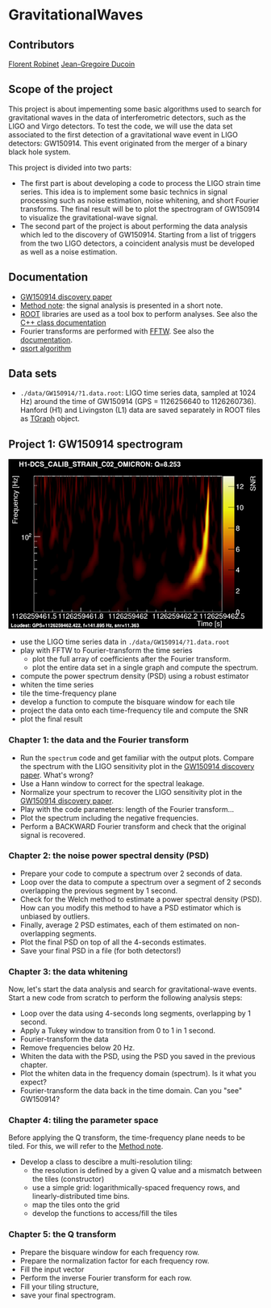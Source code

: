 # GravitationalWaves

## Contributors
[Florent Robinet](mailto:florent-robinet@ijclab.in2p3.fr)
[Jean-Gregoire Ducoin](mailto:ducoin@lal.in2p3.fr)

## Scope of the project

This project is about impementing some basic algorithms used to search for gravitational waves in the data of interferometric detectors, such as the LIGO and Virgo detectors. To test the code, we will use the data set associated to the first detection of a gravitational wave event in LIGO detectors: GW150914. This event originated from the merger of a binary black hole system.

This project is divided into two parts:
- The first part is about developing a code to process the LIGO strain time series. This idea is to implement some basic technics in signal processing such as noise estimation, noise whitening, and short Fourier transforms. The final result will be to plot the spectrogram of GW150914 to visualize the gravitational-wave signal.
- The second part of the project is about performing the data analysis which led to the discovery of GW150914. Starting from a list of triggers from the two LIGO detectors, a coincident analysis must be developed as well as a noise estimation. 

## Documentation

- [GW150914 discovery paper](https://journals.aps.org/prl/abstract/10.1103/PhysRevLett.116.061102)
- [Method note](./doc/method/signal.pdf): the signal analysis is presented in a short note.
- [ROOT](https://root.cern/) libraries are used as a tool box to perform analyses. See also the [C++ class documentation](https://root.cern.ch/doc/master/index.html)
- Fourier transforms are performed with [FFTW](http://www.fftw.org/). See also the [documentation](http://www.fftw.org/fftw3_doc/).
- [qsort algorithm](http://www.cplusplus.com/reference/cstdlib/qsort/)

## Data sets

- `./data/GW150914/?1.data.root`: LIGO time series data, sampled at 1024 Hz) around the time of GW150914 (GPS = 1126256640 to 1126260736). Hanford (H1) and Livingston (L1) data are saved separately in ROOT files as [TGraph](https://root.cern.ch/doc/master/classTGraph.html) object.

## Project 1: GW150914 spectrogram

![H1-GW150914-spectrogram](./doc/images/H1-GW150914-spectrogram.png "GW150914 spectrogram in LIGO-Hanford data.")

- use the LIGO time series data in `./data/GW150914/?1.data.root`
- play with FFTW to Fourier-transform the time series
  - plot the full array of coefficients after the Fourier transform.
  - plot the entire data set in a single graph and compute the spectrum.
- compute the power spectrum density (PSD) using a robust estimator
- whiten the time series
- tile the time-frequency plane
- develop a function to compute the bisquare window for each tile
- project the data onto each time-frequency tile and compute the SNR
- plot the final result

### Chapter 1: the data and the Fourier transform

- Run the `spectrum` code and get familiar with the output plots.
Compare the spectrum with the LIGO sensitivity plot in the
[GW150914 discovery paper](https://journals.aps.org/prl/abstract/10.1103/PhysRevLett.116.061102).
What's wrong?
- Use a Hann window to correct for the spectral leakage.
- Normalize your spectrum to recover the LIGO sensitivity plot in the
[GW150914 discovery paper](https://journals.aps.org/prl/abstract/10.1103/PhysRevLett.116.061102).
- Play with the code parameters: length of the Fourier transform...
- Plot the spectrum including the negative frequencies.
- Perform a BACKWARD Fourier transform and check that the original signal is recovered.

### Chapter 2: the noise power spectral density (PSD)

- Prepare your code to compute a spectrum over 2 seconds of data.
- Loop over the data to compute a spectrum over a segment of 2 seconds overlapping the previous segment by 1 second.
- Check for the Welch method to estimate a power spectral density (PSD).
How can you modify this method to have a PSD estimator which is unbiased by outliers.
- Finally, average 2 PSD estimates, each of them estimated on non-overlapping segments.
- Plot the final PSD on top of all the 4-seconds estimates.
- Save your final PSD in a file (for both detectors!)

### Chapter 3: the data whitening

Now, let's start the data analysis and search for gravitational-wave events.
Start a new code from scratch to perform the following analysis steps:
- Loop over the data using 4-seconds long segments, overlapping by 1 second.
- Apply a Tukey window to transition from 0 to 1 in 1 second.
- Fourier-transform the data
- Remove frequencies below 20 Hz.
- Whiten the data with the PSD, using the PSD you saved in the previous chapter.
- Plot the whiten data in the frequency domain (spectrum). Is it what you expect?
- Fourier-transform the data back in the time domain. Can you "see" GW150914?

### Chapter 4: tiling the parameter space

Before applying the Q transform, the time-frequency plane needs to be tiled.
For this, we will refer to the [Method note](./doc/method/signal.pdf).
- Develop a class to descibre a multi-resolution tiling:
  - the resolution is defined by a given Q value and a mismatch between the tiles (constructor)
  - use a simple grid: logarithmically-spaced frequency rows, and linearly-distributed time bins.
  - map the tiles onto the grid
  - develop the functions to access/fill the tiles

### Chapter 5: the Q transform

- Prepare the bisquare window for each frequency row.
- Prepare the normalization factor for each frequency row.
- Fill the input vector
- Perform the inverse Fourier transform for each row.
- Fill your tiling structure,
- save your final spectrogram.

